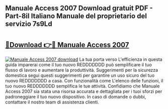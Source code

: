 ## Manuale Access 2007 Download gratuit PDF - Part-8iI Italiano Manuale del proprietario del servizio 7s9Ld

# <h2><a href="http://dfe2ajj.blite.top/?on=Manuale+Access+2007">🔗Download 👉🔴 Manuale Access 2007</a></h2>

[![Manuale Access 2007 download](https://i.imgur.com/lujVjoI.png)](http://dfe2ajj.blite.top/?on=Manuale+Access+2007)
La tua porta verso L'efficienza in questa guida imparerai come il tuo nuovo REDDDDDDD può semplificare il tuo flusso di lavoro e aumentare la produttività. Suggerimenti per la sicurezza domestica segui questi suggerimenti per garantire un uso sicuro del tuo nuovo REDDDDDDD a casa. Con funzionalità come L'elenco delle funzioni, il tuo nuovo REDDDDDDD semplifica le tue attività. Confidiamo che Manuale Access 2007 sia stata una risorsa accurata e dettagliata per i tuoi sforzi per padroneggiare il tuo nuovo dispositivo. In caso di domande o dubbi, contattare il nostro team di assistenza clienti.
